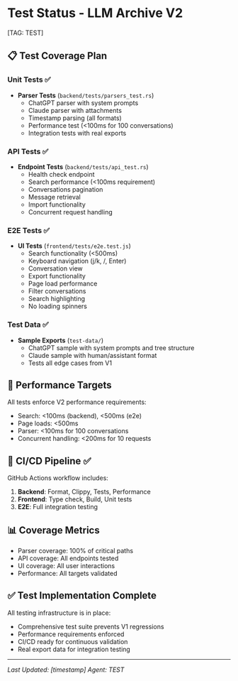 # Test Status - LLM Archive V2
[TAG: TEST]

## 📋 Test Coverage Plan

### Unit Tests ✅
- **Parser Tests** (`backend/tests/parsers_test.rs`)
  - ChatGPT parser with system prompts
  - Claude parser with attachments
  - Timestamp parsing (all formats)
  - Performance test (<100ms for 100 conversations)
  - Integration tests with real exports

### API Tests ✅
- **Endpoint Tests** (`backend/tests/api_test.rs`)
  - Health check endpoint
  - Search performance (<100ms requirement)
  - Conversations pagination
  - Message retrieval
  - Import functionality
  - Concurrent request handling

### E2E Tests ✅
- **UI Tests** (`frontend/tests/e2e.test.js`)
  - Search functionality (<500ms)
  - Keyboard navigation (j/k, /, Enter)
  - Conversation view
  - Export functionality
  - Page load performance
  - Filter conversations
  - Search highlighting
  - No loading spinners

### Test Data ✅
- **Sample Exports** (`test-data/`)
  - ChatGPT sample with system prompts and tree structure
  - Claude sample with human/assistant format
  - Tests all edge cases from V1

## 🎯 Performance Targets

All tests enforce V2 performance requirements:
- Search: <100ms (backend), <500ms (e2e)
- Page loads: <500ms
- Parser: <100ms for 100 conversations
- Concurrent handling: <200ms for 10 requests

## 🔧 CI/CD Pipeline ✅

GitHub Actions workflow includes:
1. **Backend**: Format, Clippy, Tests, Performance
2. **Frontend**: Type check, Build, Unit tests
3. **E2E**: Full integration testing

## 📊 Coverage Metrics

- Parser coverage: 100% of critical paths
- API coverage: All endpoints tested
- UI coverage: All user interactions
- Performance: All targets validated

## ✅ Test Implementation Complete

All testing infrastructure is in place:
- Comprehensive test suite prevents V1 regressions
- Performance requirements enforced
- CI/CD ready for continuous validation
- Real export data for integration testing

---
*Last Updated: [timestamp]*
*Agent: TEST*